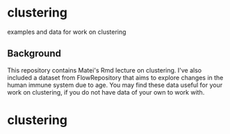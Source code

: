 # clustering
examples and data for work on clustering

## Background
This repository contains Matei's Rmd lecture on clustering.  I've also included a dataset from FlowRepository that aims to explore changes in the human immune system due to age.  You may find these data useful for your work on clustering, if you do not have data of your own to work with.  
# clustering
